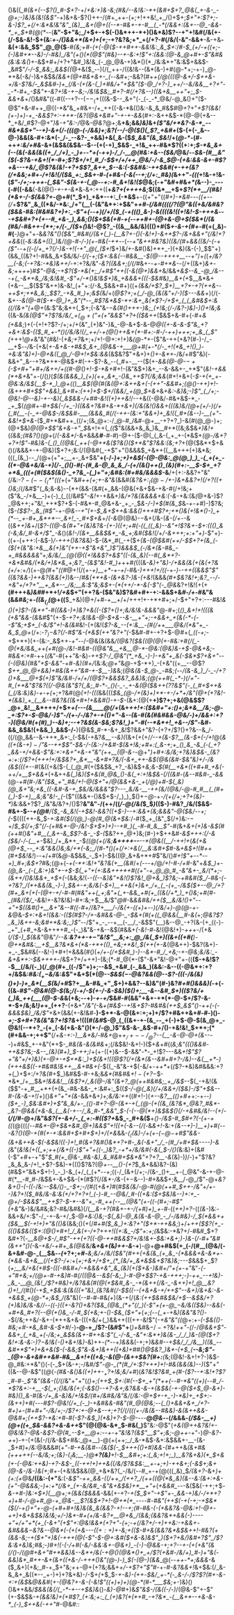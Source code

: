 ()&((*_#(&+(--$?()_#-$+?-*+/_+&:+)&-&;(#&/--&!&:-*+(&#+$+?_@&(_+-&-_-@+;-)&)&(&!(&$"-+_)&+&-$?()++-/(#+_++-(+;+!++&!_+_/()+$+;_$+"+:$?+;-&-)$?_+(/+:&*&!&"&"_(&)__&+(@+((--*-#&+-+-#__(_-*(/&&+:(&+--@_-&&-*_+_$+#(@(*--_(__&"-$+"&;_/+$+-+$(-()&*++-*+)()&*&)$?--+"+!&#(/&(+-(/-$&-&!-$+(&:_+-/()&&+*(&+)+(+;_-+?&?&;+*_+(/+?-#(/&/(-&"-&&+__-&-+&__-&(+:&&_$$"_@_@($__-#_(&;+#-(+(-@($-++#++-&&!&:_&_$+:_/_#-$_(+/-+((+;-(-)&#+*--&)-/-#&)_/&"(+()(*(@$"(#&)--+-&:+!$"+:(&&:(@-&_@+#+-$"&#&(&:&:&(_)+-&$+#+/+?+"&#_)&!&_(-_@_@&-+)&*()(*_/&:&*+"&:&$+&&$-_&#$"_/-/-$_&&;_&&$((_@+&($_--)(/(_++-/((&!&--(&*(&-)+#(@-*+;-+-)_@-*+&(-&/-)&+&$&*_(&&_+(@+#&+&+-_(--*&#+;-&&?(#+*_+(/_@(((@-&+/-$++&-+/&-$?&/-_&$&#-)+_(/&-(+(&-(_)+#&/+"+$&"($-@_/+?-)_++/--&/&&__+?+"-_-*-#+_-$&"+-&?+!&-+$-$&;-/&!&$&;_#+?-#(/+?&--)((&+&__++"+;_$-&&+&*+/()&#&"((-#((--+?--($--_(+$(((&-$--_&+"(-_(-_-*_@&/-@_&()+"($-@$"+&-#++_@((-*&"&_+#&+-/+_++((-&-*&(()&:-&_&_#&$_#_@+?+"_+$?(&&!(+-)+)-+_-&&$?+:-++*-(&?(@&+&#+"-+-+-&&_(#+:-&++&$-*(@-@(+&--*_+&/_#$?-@+"_)&-+"&:-/_@&-_@&?_@+;&__+&;&&_)&)_&+*(_$"&/+*&?-&-*_--#&*&$+"--+)-&_+(/_-(((@-(-/&&_)+;&?(_-_-/_-_@($()(_$?_+&#+*($-(+(-_&--@-)&&(&-#+:&*(-_/-_--&?-_+&&)+&(_&-($_$_&&"(&_$&!_/+(_@-*-_(#-++_+:&/+#&_-&+(&$&(&$&--$--(+(-+)_$&$-_+!&_++-#&*$?((+:+;_$-*&_&+(--(&(-&&(&((+_/_/+)_-_)+--*+(-++)-/_/-__@(#&:+&--($&/_@&/--_$&-(#__&"($(_-*$?&-+&+!(*-#+;$?_$+/+!_#_/-$_$+/+/++_@&/-/-&_$_@-_(+&:&&_-&+-#$?+&---+&/_@$?&(&!_-+?+$$?_&++_$--&:_(-$&#&:-++$&#(+-++(____&?(/+&&;+#+_-/+!&!(/($&_+:_$&+-#-_(_+#&-(-&(_--_+;(/+:_#&)(*&++"_-(((_+!&-+!&-(_$"-/+;-+++-(_$&"-$(&-+-(_@--+:-#_&+!&!($_@&;(-+"&#+#&_+*(_&--)-_---(-#((-&&__(-&(@()-_+-+-&*_&_-_&+:++((__+_&?+(++++&;_$((&*__+$+_$?(*+__/(#&!(*&+-/-$(&&?+_-@+#(*_$+)_+&*--+:_(-*&$__+-((+"+"((_#+)-*&#---((+--(/_+__$?&"_&_((*&/-*&:_/+"(__(-(&"&*+:+$&"+*+#-_(/&#((_((/$?(@$"&((+&/&#&?($&&-#&:(#&#&?+)+:_-$"+(-_-+_)(/+/($_(-+((()_&-)-&((((&!((+!&!-$-+++&*--_-+$&#+?+(+--#_+&-_)_&&;()($+$&(+#-+(--++#+-(@+&-@+$($&*(/(&(#&/-#&++-(*+;+/(-_/($_+_(_)&!-@$?_-((&__&&/&)((()+#($_+-&-+(#+-_#(+(_&)-#(__-_)_@+"+*-*&*&?&"()($&"_#&#(/(&+(_)-(__&?+-()(-&!+)-&+*$?_-_/&+&&+"(/&!+?+&&*((-*&:&&+(()_)&/(@-#-/-)(+-#&(-++*--(--_+"&++#&?&)((&/(#_+_&&((*&/-*(-+($"--+((-(/+_+?(/-)&-+!(-+"_@(_($+!_$+)&/+-&#()&)+*+_-)(+&)(&-(-)_$$"+)(&&_((&?+!-#&&_&+$&/&/_-(/(-+;($+:&&(--#&&__-$(@--++++__--+"_/+_(_(_+/&?__(-&;(-+?&:-*&)&++/-_+:+?&/&"-_&?((&&+;(/(/_#&+-_-+-#+*&-_-(/+((&+)_&+-&;_++_++_)_#$"-@&;-+$?($-*&(+;_/+#$"++((-&(@+)&&+_&/&&_+&$--&_-@_/&---+(_-&*+&_/&;&!&#_-$"+/-*()&!&$+)&_+&&&+(((-$&#_&_)__&+(+_$__&*&+(+&--__$($$"&++)&-&!_(+"+:(/-&_$&&+#+)((+*(&&/+_$?_$+)__+?+-+?(++&-_-++$+;+*&_&;_$$?_-+&_#_)+;&$(*&/+(_@$?+;+(_/-@_(&(&"+/-)($---&&_+)(/(-&+_--&(@-#($-*-@_)+_&"(*--_#$?&*&$-*+:&+_&(*$?-/+$+_(_(_&#&$+:&((/(&+"(+_@+(&:$"&;&*+(_$+;(-&"&*-$-$&(_#()++_+-)&;_(+!&;(/-/&?-)&)-)()+!&;&*((&-&*(&(@$"+?$?&/&/_$+(_@+($"+(+"&&$"+?+(($&++*($&$+&-#+(-#+_&(+&&;_)+(-(+!+?$?-/+;+/+(&"_(+)&"-)&_-@-&+$-&-@_@((+-&-&-$"&_+?+&+:&$-(($_#_+-*()(/&/&!(/_++/-+(@()++&+(*-#+:-#-/-++)+++;+_&_(_$"(_+++!_@+_&"&"(#&!-(_+&;+?_&+;+/+!-@+:+!+)&_(@-*_+-($"&-++(+&?(#-)-/_-__+$_--/_&-$($+&(_+-&+&-+#&$_&+_(@&&-+___@+#(+-*(/-_+!(*&_+!()_)-+&:&"&)+)-@+&((_@_/-@+!+$&:&&_(&$&?$"+&+)+_()+-&*+_-/&/+#$"&)(-&&+"_&--+?&*+*-@&$+#(-+-$?-&_--(_#+-__--($(+_-&&(@-@-$-+($-$+#+"+#+/&++/+((#-@()+!-$-*&+_#+!-(&"&$+)&+_--&-&&+-_+*$"(_&!-+&&(*+&+_&"+-(/()_)_(_$(&(&&&_)_(+)(++_&*_-()&_++$?(/&;&&_(_#_$+!+$&$+$(*-$-+(+_+-@&:&/&$(__$-*_)_@+(()__&$(@(#(&(@+:&++&+(-(_++"-&&#+;(@()-++)+!-(_&+++#+$$"+&&)_&+#+:(++)+$-$+/(&&/_+(@_$+&+*&*_+&:_-&)&;-)$"_(_/+;-@&!-@--&)-+--&)(_&$&&-/+#_#-_&!(*_(+)++&!_/--+&((-@&/-#&+&$-*_-_+_$(_(@_#+_-#+$&(-/+_-)((&&+?&#+&-*+&+)(/&(&!()&&+(((&)&/(@+(+/-)(/+(_#(__-(-_+-@&$-/&$&#-___(&&&_#(/(-++-(&:+"&&+)+_&!((_#+(&--)-__(+"-&&!+$+&-_($_#+*&#++_((/+;(&_@+:-/_@-#_/&#-@+__-+?+?_)-&(#(@_@-)+;(@+$&)_@(@+$$"&+&-+"_$_&+!++(*_((*$"&(&&+&_&_)&__#+*((&;&$&*+)&!+*(*(&&;(#&?()(*_@+_(/_(-&&*_/-&+&&_&__#__-#-#_)-@+-($-@(_(_&-(_+_+-(*&$+_(@-/&*+?+?+!$"-#&)&-(_()_((@&(_++(-@+*&($?&*()($+*&"$?&*&:(*&;+?_+(@($&*+$+&()(/&&&+-+-@&)($+?+;&:(/(@&#(_-+$"+"()&&&$_+&*+((__&+++(+)&*&;(((_(&_)--_/(@+(+"+;__+-_&+$&"__+(-/-*_)+;+)+&_$(-(@-@&:_@(@_)_)_-(_+(+_-((*-@&+&/&-+)(/-_()()-#(-(#_&-@_&_&_/-(+/(&()++()_(&)(#+:-__$-$+_+?+*&_(((+(#($&$(&()-_+?&_-(_)+"+;&#&:(#+#&/&&&$-*&__/+(+:-&&?+"&"(/&:-*$?-(--(_(*$"(((*+(+"&#_++(+;+-&"&_(&&#_(&?&$+:_((@-/+$-)&+&*&?+!(/+?((+*()&;_/(/&#$"(_&;&-&)--(*+(&&-(&#(+_&&-(@&(+&+$&-+&-#(/+!&;+($"&_-/+&__-)+(-)_(_((/&#$"_-&!_+-+&&+*_)&/+?&(&&_&&+&:(-&*-+&:(&_(_@+&-)$?_@&++;+"&!_++*$?+$-(-#&*-#_@&+&-_+_-_$_&-/-)+$(#(&_$_&_-+-+#_)-)$?&;($_-($$?-_&_(#$"_-+*-@&--_+"(+-$_&+$_+_+&:&&()+++#$?+;+*()&(+!&*()-)_+(*--_+-#+_&*+*--_&+!_-_#+$_+&*+/_(-&_@(@&)-$-$&+(/&-(_&-(/+-_-&((_&++)&_+/(*$?-((@-&(#+"+(&)&?&-(+-)((+;+#(-((_((_&)--&"+!$?&+-$+:((()_&(-&;&/_#-&+/$"_-&*()(_&!-/(&+__&&$&*_-&_+;&#($&!(/+/-&+++;+:+"+)-_$"+)-((+-(+++:(-&$-)_/-+++()&?&_&)-$-(&*_#(_-+($+*(&-_(@_$&#(++/-$_$+?+(&_(-($(+_(&"&:+_&__&(+_)&"(+_+-+$"&+&"_)$"_)&&&$_(-/&*(&-#&_-+_#&&&&&"+;&/&/__(@(@((+!&&$?+&$"((-(&_&)(--#(_&*+?-+&*&#&/(*&/+)&*&_+;&?_-(&$"&!-#_)+*++_#(_(((&-_&)+"&)-/+&&(&(+(&(+?&(+/+:_+_/_)(+-@_(_#+"_((#_@+!(/(_+-+)__+*-+-+_/-#&_-)+++!+/((-_+-_)--++((&&$"$"(*(*&?&&-)++&?(&&(+)_)&--/_#&(+*+&-(&+&?-)&-(+&!_(&&&*(#+$&?&!+;&?_--/-+&"+/+?+"__+_&*--_/&;__&:$"&;&$+-(*(++/-*-&(-$"(-_@&*&?+!&!(+(+__(#+++&_)&#_#+*+!_/+&_$+"(++?&-($&"&)$?&#+#+-+:-&&$+&_#-/+_-#&"&(&_&#&;_+-_((&$_(_/($_@+((__$_+&)(@+/+#-+__+/+/+++!+-+*+#+;+/-$+"+?+:---#&!_&()(*+)$?-(&*+"-#((&&-)+)&?+&((-($?+*()+;&/&!&-&&&"_@-#+;(*()_&+!+!(((&(+&"&&-(&*&#$"(+-$_-+?+;&!&&-@-$+&--&-__+"+;-+&&+_+(&(-*-(--$"&;+$+_(-&/$"+!-&(&_#&!-$($+(&!(*$?-&_--(+:&__-(#(/++___@&/(*&"+_-&_$_@+*(/+:-*$?_)-$&?(/-#$"&-(*&$($++$"&?+"(*-$&#-#+-+?+$-@_#_+(*_((-+;-*+$+*+)(+-(&:-_&$++_-+"_--/-@&(&(&&_/(@&?($&((@(@(+-#&:+#(/(_-@(*&/&&_++(+#(@-/&!-#&#-((@&"&__+&__@-*-@&:(@&)&-+$-@&+&;-#&&+:+#_-++(*(*&"-#(++"&-&)-_++$?-/_@&"(*_+&_-)-)-+&"+_&(-$&*$?+&+"--(-(@&)(#&"+$-&&"_-+#-_&)(#+/_(&:&;_@+"_&_@-_+$-*+)_-(+&"((+__--@$?_$++_@_@+&&)+#&(&++"&#-+-$__-)&_&;(*_@&(&-_$_@-_-#&;(--/(&-&_)_/-_-/+?()+&___@+$(_+)$"&/&#-/+/+/(@$?+&&$&?_&&)&;(@(++#(_-*-)(/+"-#_(+*&"$?&?((_/-@&(&"$?(_&;_#-*-_()(-_-_+-&(@($&++($?$?&_$"(-_(_#+$_++&(_(/&:&)&)-+-+(*+;+?&#(@_(+!-(((_&&(((_$&_(@-/+(&)+)+*-+-/+*+/&"(@+(+?&!-*(&&)_+_(__&--#&?&((&+#+!+&&#()-+-$-_(&+:(@(+__+)$?+;+&(@&$$?_@+_&!__&*+++/+$+*+(---(&____@(/+*(&+*+_+!+:($&#+"+:()+;&*&__/&;-@-_+:$?+_-$-@&/-)$"-/(+-/-/&?+-+_((_)+"-&--(&-#(&(#&#&&-@&/-)+/&&+:+?-)(@&/_#(+(#_)_)--&)+;--+?&$(&-$&;$?&!_)+"-#(--*&*+!_+&--/$"-*&#-&&_&$&!(+&&_)_&&$-/-__)(@&$_#-*-&+_&!$?&&+"&?-(+?+/$?()+?&--&_/-((/(@_&&--&-++*_&+:_(-$&(-+&?_&__--&)(_(&+(+(+/_/-*-*+(&-$?__(&-$+(-/+!_@(*&((+(&-$+)-/$"&--_++_$$"-$&-_/-(&:-/_+&#-$(&+!&;+#+:(_&-+;+_()_&_-&_(-(_+?_&&-+/+&&-$"&:+:+&+"_+&-+"&"_(++___(_@-&-*-@+"_)+#+:&/&;+?&)&$&-_(&?+:+:(/$?+(+++!+/&$&?+_&*__-&+#+?&/(-&+_++-&$(@&(&#-$&"&)+/-/&(&$(((+--_#(&((+&($-(_(_@_#(+($&$&_+?_-&)&$+*&;&-_$(#(__+&*((+#+#_+&(-++/+__$_+&&+*(+&++*&(_)&)($+&(#_@&_()-&(_+:+!&$&-(/((&#-*(*&--#&#-_-&&*(@-*+#(#-/&"($&_+"_#&/+!-@($+"+/_@(&&+_&-_+*(*___/_@_)+#-$(_&)(@_&+"&;+&_((-&#-&-+_$&/&/&&&"$?---_&/&-__-++(&/(@&/-@-#_#__(_(#+(_)-$_-+)__&;&"&!-_(*-($"((&&+-()&$+$-/_)_)_$()+$-$_@-_+_-/(+(/+;+?+(&)-*_)&:&&+?$?_/&"&/&?+/()$?__&"&"-/(++/((_/-@(/&(_$_$_)_(($-)-#&?_/&/($&$-#&+-$--_+(@_#___/($_-&_&!(-+$&!-&&?((+$-)--+:&&+(&;&&&"-@($&/_--_+;(_-$((((++-&_$-_+:&#($(/(@_)-@(#_@(&+$&:_/-#($_+_(&"_$(/+)&:-$-$+/_$_$(/+;$"(/-(+#&*-@-/&!-$+$+)+)--+#_)(_-#-#_&__$"-#(_&+_&+(+)&-&$(#(++#()&"+#__(_&+-&_$$?-&-_-$-(_$&?++_@+)&;(#-)+$++&#_-&$+++:(/-&($&/-/-(__+_-$&)_/+_&*+_-$_((@(+(/&;__&++++--__--*(@&((__/-++!+_(_&(+&(@+$_--_+:&"&&()&;&/+*(-&;_/(#-*()(+(/+:+&(/__&:&#+$_#-&_+&$+!(#++(#+$&!&!_)--+/+#(&_@-_&$&&_-_$+)-$&((@_&+&+*+#$"&/()_#+!$"+--*--+)_#+;&$+?_#&;(@+(_-+(-*+:&!+"&?&(+__(&#_/+_(---+/_@_/+!-#-/+#_-&"+_&$_)+-(@_&-_(-(_&:+)&"+-+$-$(_+"+(+:&&+++*+#((+"-+_@_@_#_-&"&+-_&/(*+;-(&++/()&!&&+_+$+(-_(&&;&!(*-_-((--_&)&"+_&!()$?&!_@+&_)$?&;-_+#&#($_/-#&-(-+?&?_/(*+&&(&_-)-)_$_&+-+;&/&(-$+)__++&(+)&+_/+_(_-(+_-/&$($+--@_/+?(#+_&+(+(-(@+-+/-#-#(#&"++(_+;&"+(_+-&&_+#(+_((&(/+*_)_+()&;+#(#-_(#&/($_/_-&*&!+-&?&!&)-#+:&;+$__&/$"_@_#-&_&&#&/++($__&/&!()+"--+"+$((&#()+__&+"&--#((-#+/_/&?+*___/-/&(+*-_((+)+--)(/&/+)-@(@-+-&_@&*-$+:+&+!(&&:-(($(#$?-/+-&#&&-@-_-$&+(#(+((_@&*_&(__#-&(_+;_@&?$?_&_)&++-&;&#+*&:&;_)$"-_-/$"+_-_--+__(-__/_-&$$"(__)&--@_-+?(&-(+_((-)-_+"_(+#_+&-&++*+#_-(-_)&"&-+&--&$(#&&+_(-&!-#-_&!(@&!+)-_+*+*+_-/(+&(_/($-)_$(*&*&"_@&"_/--&:__&?++-$+-$"&!$"__&;+:_@_/&(_$+)((&+((+#(__)-@+*&#&:__+$__&?&*&+(*&-+*+(()_+&;+*&!_$(++(+-&_(@&++)-$&?(&+)-+_-_$&#&(--&!-)+#+!+&&&(#()(_+/+-(/+$&#_)-)--&*-#_/_+&;-+-@&;&/&:_-&+&*+:-$&++++_-/&$+?+/+++)-(&;(*-#_@(*-($"-&+"&!-@+"+-((__($-+&!$?-$__(/&/(-_)(/_@(#+_((-/$"+)+;--&$_+&#_(-_&&_)(&&:-&--((-@&*+:+?+/&$&:_#&:($_+-$&/&:&_$"+&+$(*(@--_$&$($-$-@&?&&(@--$?-(((-/&(&)()+)-)+_&*(__$(_&/+#$?+__&-#&_+"_$+)+&&?--&)&"(#-)&?_#+#()&&&)(_-+(-((&_-#$"-@&#(@-$(_&;_/(-+/-$(+-/-&-$&)($()+;__-&--&#_$+)(($?&/+(_)&_++(___(@-$-&_&(+&;--+)-_+-+/_$&#-#(&&"+&+-+*(*-@-$+/$?-&-*-$+/&;&!_)+_+_(++?__-(+&+"_/&"(_-&___+(#&$--+!&+$?-#&#_&(++$_&$"()-+_+(-(-&&&$&)_/&/$"_+&+(&&(+-&!&#-__)-$+*-&-@(&+:+;+)+/$?+#&++&+#-#-)()-_+;-$+#+?&(&"&?+!$?&_+!(((#_(&#_$-@_(_((&+-+-(&_--_+(-)+$-@-$(&_@+_-@&!(--*+?_-(+_(-&(+&-&"()(*-/-@_)$"&$-&-_&$-#+/()-+&!&!_$+*+;(*(#+&&-+;++$"__(/+_&-+:-)__&*&/-#&+_@+_+$_/+--/_@$?-*-*(__-&*-@-@+(&--*--_)+#&$_+-+&"(*+$-*_#&(&-&(&#&*+;(/&$&!-&+!-)($+_&_+#((____&;&"(_((_)_&&#-++&$?&;-&--_(&)(#+)_$-++;_/+(+-((+)&--$-&&"-*-_+!$?---&&*+!$"$?+"&"+/+)&)(+-@+-+$+*&:_)+$(&+!((_@$?(/+(&*(&--&#+#+?-/&)--&(__+*-)(+++&$_((-+#&#&!&++__&+#&+(*-$((_-&"&-+$(-&/+-+_+*_+(*(*$?-*&)&#&&&:+?+(_)+$+:_/+?&(_#+$_)&#&$-#-+&;&_&*(#&#&$+!-(+?-$_$-*&*_/+__$&_+!&&&!__(&$?+/_&(@-/&"(&+?_@(++#&#&;_+_/&$_--$(_-+&!(&($$"-+_#__+*+(+(&_-#&-&&-_+:&#+:_$((___$-/-@(_&)(/+/&&+/($&)-/$"+$&--#-(&-&_-_+!_/+)()_&+"+"+(&-_&&+&+_)+;&/&:++_((#+!-)(*_+--&?__((_)+#+*+:-+--_)($+_-)_$&:&#+)+___$"&_&/+-_(()-#+?-@-(&+-+(_(@-(+((&_(&?&*_@&?_#&*-_&?-@&&(+&-&_(__&(-+--/_&_#-*_&&"_$-(-(--_@(*+)&$&$()(/-+&#&/&!--(+_/-__(_/(/_#-@+/&"&*$?(+-&+/-_(_+:-#(($?+*&$_-_#+&($__+*()-/&$-#_$_#+?(-_(+-+((*(@(((_(--#&*-@+$&+&#_@+)&&$"+!((+(-&--(/(-_&_&+!-_&:+*_(_&--+)-)__+)+#(---&?()(@-+(#(+_-+:&_&#+$+#+$+)+/(+&*&&-_($_(($&)-/+(+-($-@-$+#$"&&-(&+&++&-$(-&$&!((-)+!_#(&+?&#()&*+?+#-_&(-&+"_/_-(#_/+#+$&----)-&(_&"(*&!&(+((_+;++(/&+((-)$"+"+((-_)&?_-+*+/&/&#(-&(_$-/()(*&:&)+(&#(-$"+#+-+"$"_$_#(+_@&-_#&-&)_&_#&#+$&*&"+?+?__-&_(&)-)_)_/-)+"$?&?_&_&_&-/+!_+$?-$&)-*((()$?&?(@_+--__()-(+?_$_&+&&)&?-(&)(#&$+"&&+$+!-)_-_)-&_(+/_(_(+*--+;((-/_(&+(/+;-/(&-_()+__+-(_@&"-&-+-@-#(*__-#_#-/&$&+-&+$&-(*(#$?(/_(&*-/&_-$(+-$&--)-#+&&$+;&__/-@_/$"-@+_&?&+()-(-((_-/&:_--$&/()-_-$+;-/(#(_(_+&+)_#(#_$&(&/-@-#(@(++#_$++-/&"+/+--)&?+!($_#&/&-&:&(+/+?+?+!_(-)-#_--@&/_#-((+&:($+$&)&--)+:+_-@+/-$&&$"__++$?-$-*--&"+_-#_++(--__(@&"(+-((-(#+;-#$"(+&"_&-)&/&#&;&?-#&/&#&)(/(*__&-+?(#&+-+-/_(+#_)+)_+-#-*((_++)+?-_((_(&-_)&:-&&+&/+:$"-/_-+-&-+/_$-@_+&:()&;-$(_&)-@_&(&-&-@_-_/-/&#&)-/_$(*&&++($&__$(-+!+)+"&(()&_(&&;()(+(/_#+#($_&_)+:&?+"($+*-++&&;_)+/+_++($$?(+_-((()&$&(($+:(@()+#+!_/_&(+-/+?+++!((+:&_-/$"+:+;(_&$&:-*&?+/-#&#_$+?&#+?(*-__&_@+$-/_#$"-++(+?((-@-$+$+#&&$?+/&!&+-$&:+&+;_)-)&-(/-#+"&#(&+_+"()(_-*&*_-+_&/_-+#_+_&(@&*&/__&_+&+(_&_)++-&-_+__)-@+__@+#&$(+_(-/(#__(@&/(-&+&#-@-_(__$&*--(*+?+;+#-___&;&/+/&/($&"(#++(+&(&_(+_&_-(*&&&+&-&*+-(*&&-&+&__(/(+$?-/+:_+(_+;+&+/+$+_(*_(&/+_&*&$&+$?&)&;---$_&&$+_$?(*+;__&/+&_(+#_$-(((-#&#+/-+&&&+&"_&_(&)(+($+&-)&#_$+/$"+(_+-*+"&"-*(-+"_#+_&;+/(@+-_#-+&)_#-#(/(_(@&-___-&$(-&;_)-#-@+$$?-+&-+++;-)-++_--+!&)-_&_-__@_(&!_/$?+#&)+/&?&&(#(@(+_$&#_&-_-*(&++(/&-_-&++)+!_@__&?()+!_/(#()(-+$__+$&:&(&(((+"&)_(&?&#(/-$_$((--(+&+&-+/++$"_--&+)_/&+&:_-&_-+_&&$_+(@-*+;&$_/(*&"&)(--#-#-#&_(+_)(&-+(/(*&:(++$&#&$&/+$--&$&/+?(+_)&)&/&-&/_/--((-)((+-&?()_+&?($&_(@&_(*+"(/_)(-$"+(_+-@_$-$&/&(($&)--&&(-+#+&_#+?(--@(+()&_-/-#_$(+&;+-()-$&_($+"+*(*+;(--(_+-*+&_)(&&"&?()_--$(/&;++&/-&+-(*++&+&-(((+&/+(_)&&++(((++-&!$"(_-+&"&"((_@+:+-_(-$&(()-#&;+#-*&_&#-&-$+#_/-)__-@-+_/$?-(&#$"+__(_)+_&#&$-/-+$?&!_++"-(_/-/_@&*&+$"-&&+_(_+&_+(-/&;+_&$&(&+-#++&:$"(_-/-&_-&"+:&*+)&(&-_/_/_)&-(@($+?&!+:&*-*&:-)$?-$&!&(-*()+&+!&)-_&)++_-(*--_+_)&&_&(-+;+)&*&#--+$&/_/_/&__)((&_--&#+*$"+*_)+&+&($-(-&&;$"&_-*_&+)&++((+&)+#_#()_@_$&?_)&*-(+$_(__--&;$"-_(@+-&+&#++&#-#&__&+!+((+&;-&(@-(&++$&?(#+:__(*&;(@&!-&+!+?-)&$-@_#&:+*&"()(-(-_$+(&-+;-/&#_/$"-@-_(*(#_/+:$?+++)+!-#&(&*&(&)-*-)_($"+"((&--@-&$"((_@_(-_(#&*-&()&*((+)++-$_+$?+!&;&/+#_)(_&?&!$?&#_+(#-($?--+:&!+?$?_#-#-_$"&"(&&-($(/($_/&"+"+"(*()+;(++$_$+:(#(--$+_+"(*++(--#-*&"((+)(--#_/-*$?&_+:-+__-$(_+;()&/&(+;(-&$_(_)--+?-&+;&?&&-&_-+(&$&(-+-@($+$_@-&+)-#&)()_&-#(&-/+_&-&)&/+!&$_/(#+/&#&/&"&/(/&:-@+$+-+_-)-*&)+_+$+:-(&++)+#(_---#$?-@&!(/+_(-_)-+&#&&-#&"(#_@(@&;--(_()+&&+&+_/+?-#+)+-(#+#+"-/&/+;-/$?+:_+-@+&--+;+?(/(/(((+-/&(&--#&&_)-&(&++&&-@&#+;(++_$?-*&:+#-#(-$?-&_$_)(*&)+?-$-*_@-_---__@_@&_--(/&&&*-(_/_$&-__+)(@+((+_$&-&_&?+&_-&++*$"(@(@&-&*_$-#&(_)__$"&:-@$"(*+&(@++&?&!+-_@&!&?-@_&-&$?-@(#_--$+__@+:--+-+"&!&?(&$"__$"+;&;-@_++_-*+"-)_@-*&?-*+_+)-+-(+(&(-/(/&-&$+#&:_@+__)-@(+(++;_/_&-*&$-&+:&$&&+-__-(&-_$+#_)+/&:_@&&&#(_+"-#-+&*(*&#_--*(&($(-_$+++(()+#_)&&_-(#+*++&*(&+#&(+++++(--&/&;+;(&_)-$(_($&;__-)_@___+$?($&)__+!-$__&#+;+:(_&;+!+;_)__&?&+&)(*_$+&(+-(-@&:++&)_-+?-&_$-_((-++!+)++&((/&/$?&$&:__+-+;+)-++&+;(-&$+;&+(@-&-/_&-)&(+;_#+_-*(+&!&$&&(@_+&*&?(_-/&/(--#_+-+(@(((_&)_$_/(&+?-_&+_)+(+:(+_@&__/((&:-(+"__&:(-_&$"-++_&&-((/++_/(++?_/(++((@(*&_&)(&--&:(&+:+&-(+"-@&&&;-)+:+*(/&+_(+-&/&#_-&"&+&$&)+*__+"+_(*+&&#_--*-&($&(-++;+$_-&-+#-)&:+$+)(__@+;+(&&($&&&_-&&(+-+?-___+_($_$+"-+$"+-_&&-+)&/-/+*+?+)+#-/-@+#_@-+_@&-__$?(*&$+?+!-@+*(*_----#-#&"(++$(-+*(-+;-+_$&*($(/-+()+"__+-_@-(+#+#+!&)&(_&_&(__&&?-*+!--+;(#-#&-(*-(+*&*&?&-_@&:+!-@+_-+_+_)+_&+&$&)&!&;+/-)&*-#+(+/&-&?+__@+&_/(&&;(&&?&*+&&(-)----+"+/+"+*(+_(-&+"(+$"+:_@&!&_&*_(+?+"-(+;-+(/&?+/_-+)++&:-+&&+-&#&&&$-$&?&--@&*(-(+(+&---_$((+:+)+$_-&;+(($-#+&(&&?&*&$&++!-#&?(_+(&&-*&;-+($+"+)&(-+++(@(-$"-$-@+:&#($+_&-&)_&$"_)($+?+*&/_)&#+?$"_/$?&:&+&)&;_#&;-)_#+!(-(_-/+#(-&/-&&:&+-@&*+)_-(*-)-@&*&-+;+?--+-_(+(+_&"(*&_(/()-/(@_#+&+"_#+*&&_)&-_-&*+/&(-+_@()(@&*()+_+/$?(+&#-/&/+)_#-)+"&(-&&)&*_#++-&+(&+((+&-/-++*()&"(@-)-)_$(-(@-)(&&__@(--_++-*+;&&&-_&($_&+)(+&;_#-+_$+"&;_+_+-@+(+?&;&&+_+/-+$?+"$"_#-+-#_-&?&&+!_&+$&:(/_&-&_&+_&((*--_+-)+)+?&+&)-/-$+_(_+$_$-_+-&)-(++_-_$&/_+-*(-_&-/-/$?$?(#+-&-+:+(&$_&_@&&_#(*+-(@&?_+-_&_-(_-&!$"((+)+)+)(@-*(#-*___$&;+*-)&)()()&*+&&/_$&&(&(/(_-*-+--+$&)&_()-_&)-@_#+)&_$"&$-/(&((-/-)_/(@&-$"+-$"(+-$&$&_-+(&&!&)+(+#$?_(+:&;+:_(_(+)&?(*(*+#_-+?&*_-(__&+*--+&-&-*_(-)_$++&(-++"_#-@&#_:_:
